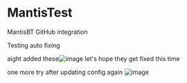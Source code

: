 # MantisTest
MantisBT GitHub integration 

Testing auto fixing

aight added these![image](https://user-images.githubusercontent.com/85375724/165098769-02f620f2-7701-4768-a089-f71cdf85e63d.png)
let's hope they get fixed this time

one more try after updating config again ![image](https://user-images.githubusercontent.com/85375724/165101113-0474f6e8-603e-46ea-ae0a-46420e73ea2a.png)
